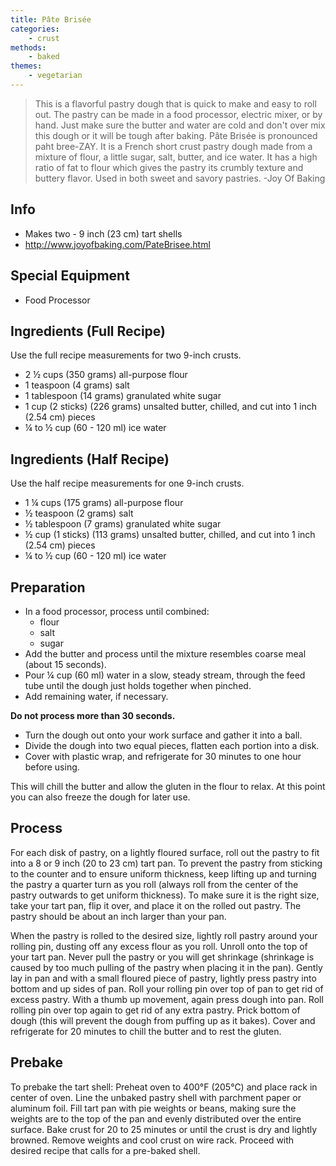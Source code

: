 ```yaml
---
title: Pâte Brisée
categories: 
    - crust
methods:
    - baked
themes:
    - vegetarian
---
```


> This is a flavorful pastry dough that is quick to make and easy to
> roll out. The pastry can be made in a food processor, electric mixer,
> or by hand. Just make sure the butter and water are cold and don't
> over mix this dough or it will be tough after baking. Pâte Brisée is
> pronounced paht bree-ZAY. It is a French short crust pastry dough made
> from a mixture of flour, a little sugar, salt, butter, and ice water.
> It has a high ratio of fat to flour which gives the pastry its crumbly
> texture and buttery flavor. Used in both sweet and savory pastries.
> -Joy Of Baking

## Info

-   Makes two - 9 inch (23 cm) tart shells
-   http://www.joyofbaking.com/PateBrisee.html

## Special Equipment

-   Food Processor

## Ingredients (Full Recipe)

Use the full recipe measurements for two 9-inch crusts.

-   2 ½ cups (350 grams) all-purpose flour
-   1 teaspoon (4 grams) salt
-   1 tablespoon (14 grams) granulated white sugar
-   1 cup (2 sticks) (226 grams) unsalted butter, chilled, and cut into
    1 inch (2.54 cm) pieces
-   ¼ to ½ cup (60 - 120 ml) ice water

## Ingredients (Half Recipe)

Use the half recipe measurements for one 9-inch crusts.

-   1 ¼ cups (175 grams) all-purpose flour
-   ½ teaspoon (2 grams) salt
-   ½ tablespoon (7 grams) granulated white sugar
-   ½ cup (1 sticks) (113 grams) unsalted butter, chilled, and cut into
    1 inch (2.54 cm) pieces
-   ¼ to ½ cup (60 - 120 ml) ice water

## Preparation

-   In a food processor, process until combined:
    -   flour
    -   salt
    -   sugar
-   Add the butter and process until the mixture resembles coarse meal
    (about 15 seconds).
-   Pour ¼ cup (60 ml) water in a slow, steady stream, through the feed
    tube until the dough just holds together when pinched.
-   Add remaining water, if necessary.

**Do not process more than 30 seconds.**

-   Turn the dough out onto your work surface and gather it into a ball.
-   Divide the dough into two equal pieces, flatten each portion into a
    disk.
-   Cover with plastic wrap, and refrigerate for 30 minutes to one hour
    before using.

This will chill the butter and allow the gluten in the flour to relax.
At this point you can also freeze the dough for later use.

## Process

For each disk of pastry, on a lightly floured surface, roll out the
pastry to fit into a 8 or 9 inch (20 to 23 cm) tart pan. To prevent the
pastry from sticking to the counter and to ensure uniform thickness,
keep lifting up and turning the pastry a quarter turn as you roll
(always roll from the center of the pastry outwards to get uniform
thickness). To make sure it is the right size, take your tart pan, flip
it over, and place it on the rolled out pastry. The pastry should be
about an inch larger than your pan.

When the pastry is rolled to the desired size, lightly roll pastry
around your rolling pin, dusting off any excess flour as you roll.
Unroll onto the top of your tart pan. Never pull the pastry or you will
get shrinkage (shrinkage is caused by too much pulling of the pastry
when placing it in the pan). Gently lay in pan and with a small floured
piece of pastry, lightly press pastry into bottom and up sides of pan.
Roll your rolling pin over top of pan to get rid of excess pastry. With
a thumb up movement, again press dough into pan. Roll rolling pin over
top again to get rid of any extra pastry. Prick bottom of dough (this
will prevent the dough from puffing up as it bakes). Cover and
refrigerate for 20 minutes to chill the butter and to rest the gluten.

## Prebake

To prebake the tart shell: Preheat oven to 400°F (205°C) and place rack
in center of oven. Line the unbaked pastry shell with parchment paper or
aluminum foil. Fill tart pan with pie weights or beans, making sure the
weights are to the top of the pan and evenly distributed over the entire
surface. Bake crust for 20 to 25 minutes or until the crust is dry and
lightly browned. Remove weights and cool crust on wire rack. Proceed
with desired recipe that calls for a pre-baked shell.
